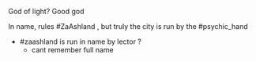 God of light?
Good god

In name, rules #ZaAshland , but truly the city is run by the #psychic_hand 
- #zaashland is run in name by lector ?
	- cant remember full name
